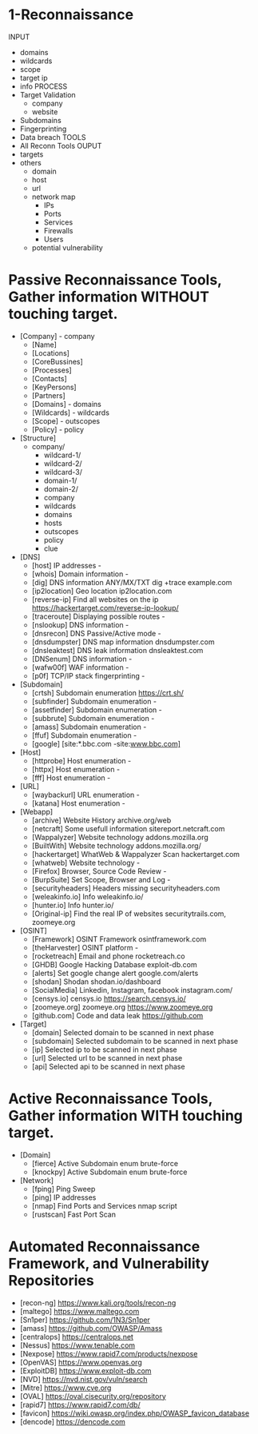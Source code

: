 
# 1-Reconnaissance

INPUT
- domains
- wildcards
- scope
- target ip
- info
PROCESS
- Target Validation
     - company
     - website
- Subdomains
- Fingerprinting
- Data breach
TOOLS
- All Reconn Tools 
OUPUT
- targets
- others
     - domain
     - host
     - url
     - network map
          - IPs
          - Ports
          - Services
          - Firewalls
          - Users
     - potential vulnerability


# Passive Reconnaissance Tools, Gather information WITHOUT touching target.
- [Company]              - company
     - [Name]
     - [Locations]
     - [CoreBussines]
     - [Processes]
     - [Contacts]
     - [KeyPersons]
     - [Partners]
     - [Domains]         - domains
     - [Wildcards]       - wildcards
     - [Scope]           - outscopes
     - [Policy]          - policy
- [Structure]
     - company/
          - wildcard-1/
          - wildcard-2/
          - wildcard-3/
          - domain-1/
          - domain-2/
          - company
          - wildcards
          - domains
          - hosts
          - outscopes
          - policy
          - clue
- [DNS]
     - [host]            IP addresses                       -
     - [whois]           Domain information                 -
     - [dig]             DNS information ANY/MX/TXT         dig +trace example.com
     - [ip2location]     Geo location                       ip2location.com
     - [reverse-ip]      Find all websites on the ip        https://hackertarget.com/reverse-ip-lookup/
     - [traceroute]      Displaying possible routes         -     
     - [nslookup]        DNS information                    -
     - [dnsrecon]        DNS Passive/Active mode            -
     - [dnsdumpster]     DNS map information                dnsdumpster.com
     - [dnsleaktest]     DNS leak information               dnsleaktest.com
     - [DNSenum]         DNS information                    -
     - [wafw00f]         WAF information                    -
     - [p0f]             TCP/IP stack fingerprinting        -
- [Subdomain]
     - [crtsh]           Subdomain enumeration              https://crt.sh/
     - [subfinder]       Subdomain enumeration              -
     - [assetfinder]     Subdomain enumeration              -
     - [subbrute]        Subdomain enumeration              -
     - [amass]           Subdomain enumeration              -
     - [ffuf]            Subdomain enumeration              -
     - [google]          [site:*.bbc.com -site:www.bbc.com]
- [Host]
     - [httprobe]        Host enumeration                   -
     - [httpx]           Host enumeration                   -
     - [fff]             Host enumeration                   -
- [URL]
     - [waybackurl]      URL enumeration                   -
     - [katana]          Host enumeration                   -
- [Webapp]     
     - [archive]         Website History                    archive.org/web     
     - [netcraft]        Some usefull information           sitereport.netcraft.com
     - [Wappalyzer]      Website technology                 addons.mozilla.org
     - [BuiltWith]       Website technology                 addons.mozilla.org/
     - [hackertarget]    WhatWeb & Wappalyzer Scan          hackertarget.com
     - [whatweb]         Website technology                 -
     - [Firefox]         Browser, Source Code Review        -
     - [BurpSuite]       Set Scope, Browser and Log         -
     - [securityheaders] Headers missing                    securityheaders.com
     - [weleakinfo.io]   Info                               weleakinfo.io/
     - [hunter.io]       Info                               hunter.io/
     - [Original-ip]     Find the real IP of websites       securitytrails.com, zoomeye.org
- [OSINT]     
     - [Framework]       OSINT Framework                    osintframework.com
     - [theHarvester]    OSINT platform                     -
     - [rocketreach]     Email and phone                    rocketreach.co
     - [GHDB]            Google Hacking Database            exploit-db.com
     - [alerts]          Set google change alert            google.com/alerts
     - [shodan]          Shodan                             shodan.io/dashboard
     - [SocialMedia]     Linkedin, Instagram, facebook      instagram.com/
     - [censys.io]       censys.io                          https://search.censys.io/
     - [zoomeye.org]     zoomeye.org                        https://www.zoomeye.org
     - [github.com]      Code and data leak                 https://github.com
- [Target]
     - [domain]          Selected domain to be scanned in next phase
     - [subdomain]       Selected subdomain to be scanned in next phase
     - [ip]              Selected ip to be scanned in next phase
     - [url]             Selected url to be scanned in next phase     
     - [api]             Selected api to be scanned in next phase

# Active Reconnaissance Tools, Gather information WITH touching target.
- [Domain]
     - [fierce]          Active Subdomain enum brute-force   
     - [knockpy]         Active Subdomain enum brute-force
- [Network]
     - [fping]           Ping Sweep                          
     - [ping]            IP addresses                             
     - [nmap]            Find Ports and Services            nmap script
     - [rustscan]        Fast Port Scan

# Automated Reconnaissance Framework, and Vulnerability Repositories
- [recon-ng]                https://www.kali.org/tools/recon-ng
- [maltego]                 https://www.maltego.com
- [Sn1per]                  https://github.com/1N3/Sn1per
- [amass]                   https://github.com/OWASP/Amass
- [centralops]              https://centralops.net
- [Nessus]                  https://www.tenable.com
- [Nexpose]                 https://www.rapid7.com/products/nexpose
- [OpenVAS]                 https://www.openvas.org
- [ExploitDB]               https://www.exploit-db.com
- [NVD]                     https://nvd.nist.gov/vuln/search
- [Mitre]                   https://www.cve.org
- [OVAL]                    https://oval.cisecurity.org/repository
- [rapid7]                  https://www.rapid7.com/db/
- [favicon]                 https://wiki.owasp.org/index.php/OWASP_favicon_database
- [dencode]                 https://dencode.com
